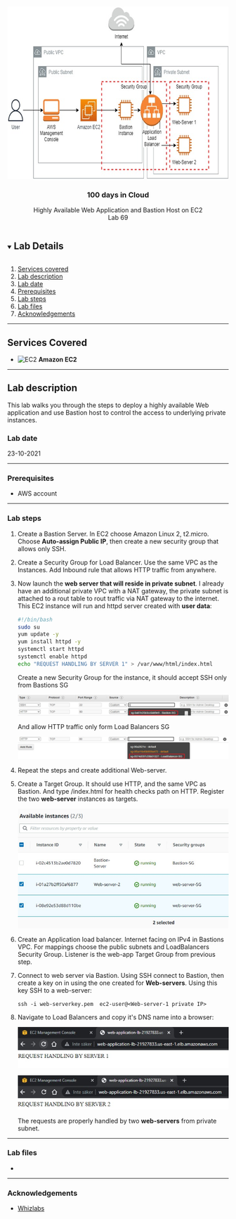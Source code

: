 <br />

<p align="center">
  <a href="img/">
    <img src="img/lab69_diagram.jpg" alt="cloudofthings" width="682" height="392">
  </a>
  <h3 align="center">100 days in Cloud</h3>
<p align="center">
    Highly Available Web Application and Bastion Host on EC2
    <br />
    Lab 69
    <br />
  </p>




</p>

<details open="open">
  <summary><h2 style="display: inline-block">Lab Details</h2></summary>
  <ol>
    <li><a href="#services-covered">Services covered</a>
    <li><a href="#lab-description">Lab description</a></li>
    </li>
    <li><a href="#lab-date">Lab date</a></li>
    <li><a href="#prerequisites">Prerequisites</a></li>    
    <li><a href="#lab-steps">Lab steps</a></li>
    <li><a href="#lab-files">Lab files</a></li>
    <li><a href="#acknowledgements">Acknowledgements</a></li>
  </ol>
</details>

---

## Services Covered
* ![EC2](https://github.com/CloudedThings/100-Days-in-Cloud/blob/main/images/AmazonEC2.jpg) **Amazon EC2**

---

## Lab description
This lab walks you through the steps to deploy a highly available Web application and use Bastion host to control the access to underlying private instances.

### Lab date
23-10-2021

---

### Prerequisites
* AWS account

---

### Lab steps
1. Create a Bastion Server. In EC2 choose Amazon Linux 2, t2.micro. Choose **Auto-assign Public IP**, then create a new security group that allows only SSH.

2. Create a Security Group for Load Balancer. Use the same VPC as the Instances. Add Inbound rule that allows HTTP traffic from anywhere.

3. Now launch the **web server that will reside in private subnet**. I already have an additional private VPC with a NAT gateway, the private subnet is attached to a rout table to rout traffic via NAT gateway to the internet. This EC2 instance will run and httpd server created with **user data**:

   ```bash
   #!/bin/bash
   sudo su
   yum update -y
   yum install httpd -y
   systemctl start httpd
   systemctl enable httpd
   echo "REQUEST HANDLING BY SERVER 1" > /var/www/html/index.html
   ```

   Create a new Security Group for the instance, it should accept SSH only from Bastions SG 

   ![bastionsg](img/lab69_bastionsg.jpg)

   And allow HTTP traffic only form Load Balancers SG

   ![loadbalancersg](img/lab69_loadbalancersg.jpg)

4. Repeat the steps and create additional Web-server.

5. Create a Target Group. It should use HTTP, and the same VPC as Bastion. And type /index.html for health checks path on HTTP. Register the two **web-server** instances as targets.

   ![targetgroup](img/lab69_targetgroup.jpg)

6. Create an Application load balancer. Internet facing on IPv4 in Bastions VPC. For mappings choose the public subnets and LoadBalancers Security Group. Listener is the web-app Target Group from previous step. 

7. Connect to web server via Bastion. Using SSH connect to Bastion, then create a key on in using the one created for **Web-servers**. Using this key SSH to a web-server:

   ```
   ssh -i web-serverkey.pem  ec2-user@<Web-server-1 private IP>
   ```

   

8. Navigate to Load Balancers and copy it's DNS name into a browser:

   ![ws1](img/lab69_ws1.jpg)

   ![ws2](img/lab69_ws2.jpg)

   The requests are properly handled by two **web-servers** from private subnet.

---
### Lab files
* []()
---

### Acknowledgements
* [Whizlabs](https://play.whizlabs.com/site/task_details?lab_type=1&task_id=42&quest_id=35)

